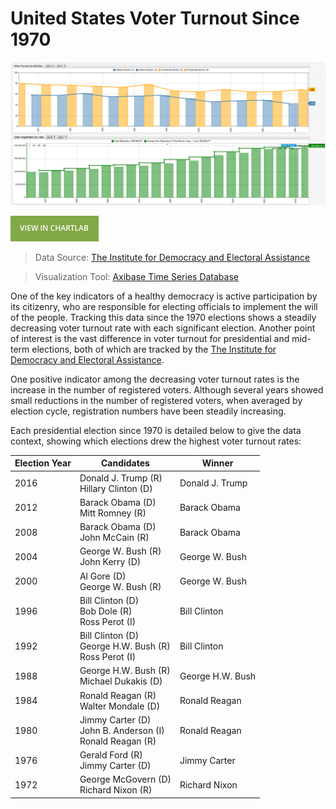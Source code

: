 United States Voter Turnout Since 1970
===

![](Images/vote1.png)

[![View in ChartLab](Images/button.png)](https://apps.axibase.com/chartlab/499e5c3b/#fullscreen)

> Data Source: [The Institute for Democracy and Electoral Assistance](http://www.idea.int/data-tools/question-countries-view/521/295/ctr)

> Visualization Tool: [Axibase Time Series Database](https://axibase.com/products/axibase-time-series-database/)

One of the key indicators of a healthy democracy is active participation by its citizenry, who are responsible for electing
officials to implement the will of the people. Tracking this data since the 1970 elections shows a steadily decreasing voter
turnout rate with each significant election. Another point of interest is the vast difference in voter turnout for presidential
and mid-term elections, both of which are tracked by the [The Institute for Democracy and Electoral Assistance](http://www.idea.int/about-us).

One positive indicator among the decreasing voter turnout rates is the increase in the number of registered voters. Although
several years showed small reductions in the number of registered voters, when averaged by election cycle, registration numbers
have been steadily increasing.

Each presidential election since 1970 is detailed below to give the data context, showing which elections drew the highest voter turnout
rates:

| Election Year | Candidates | Winner |
|---------------|------------|--------|
| 2016 | Donald J. Trump (R) <br> Hillary Clinton (D) | Donald J. Trump |
| 2012 | Barack Obama (D) <br> Mitt Romney (R) | Barack Obama |
| 2008 | Barack Obama (D) <br> John McCain (R) | Barack Obama |
| 2004 | George W. Bush (R) <br> John Kerry (D) | George W. Bush |
| 2000 | Al Gore (D) <br> George W. Bush (R) | George W. Bush |
| 1996 | Bill Clinton (D) <br> Bob Dole (R) <br> Ross Perot (I) <br> | Bill Clinton |
| 1992 | Bill Clinton (D) <br> George H.W. Bush (R) <br> Ross Perot (I) <br> | Bill Clinton
| 1988 | George H.W. Bush (R) <br> Michael Dukakis (D) <br> | George H.W. Bush |
| 1984 | Ronald Reagan (R) <br> Walter Mondale (D) <br> | Ronald Reagan |
| 1980 | Jimmy Carter (D) <br> John B. Anderson (I) <br> Ronald Reagan (R) | Ronald Reagan |
| 1976 | Gerald Ford (R) <br> Jimmy Carter (D) <br> | Jimmy Carter |
| 1972 | George McGovern (D) <br> Richard Nixon (R) | Richard Nixon |

